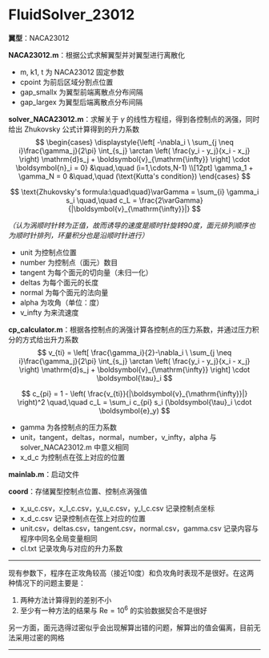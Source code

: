 # FluidSolver_23012

**翼型**：NACA23012

**NACA23012.m**：根据公式求解翼型并对翼型进行离散化

- m, k1, t 为 NACA23012 固定参数
- cpoint 为前后区域分割点位置
- gap_smallx 为翼型前端离散点分布间隔
- gap_largex 为翼型后端离散点分布间隔

**solver_NACA23012.m**：求解关于 $\gamma$ 的线性方程组，得到各控制点的涡强，同时给出 Zhukovsky 公式计算得到的升力系数
$$
\begin{cases}
\displaystyle{\left[ -\nabla_i \ \sum_{j \neq i}\frac{\gamma_j}{2\pi} \int_{s_j} \arctan \left( \frac{y_i - y_j}{x_i - x_j} \right) \mathrm{d}s_j + \boldsymbol{v}_{\mathrm{\infty}} \right] \cdot \boldsymbol{n}_i = 0} &\quad,\quad (i=1,\cdots,N-1) \\[12pt]
\gamma_1 + \gamma_N = 0 &\quad,\quad (\text{Kutta's condition})
\end{cases}
$$

$$
\text{Zhukovsky's formula:\quad\quad}\varGamma = \sum_{i} \gamma_i s_i \quad,\quad c_L = \frac{2\varGamma}{|\boldsymbol{v}_{\mathrm{\infty}}|}
$$

*（认为涡顺时针转为正值，故而诱导的速度是顺时针旋转90度，面元排列顺序也为顺时针排列，环量积分也是沿顺时针进行）*

- unit 为控制点位置
- number 为控制点（面元）数目
- tangent 为每个面元的切向量（未归一化）
- deltas 为每个面元的长度
- normal 为每个面元的法向量
- alpha 为攻角（单位：度）
- v_infty 为来流速度

**cp_calculator.m**：根据各控制点的涡强计算各控制点的压力系数，并通过压力积分的方式给出升力系数
$$
v_{ti} = \left[ \frac{\gamma_i}{2}-\nabla_i \ \sum_{j \neq i}\frac{\gamma_j}{2\pi} \int_{s_j} \arctan \left( \frac{y_i - y_j}{x_i - x_j} \right) \mathrm{d}s_j + \boldsymbol{v}_{\mathrm{\infty}} \right] \cdot \boldsymbol{\tau}_i
$$

$$
c_{pi} = 1 - \left( \frac{v_{ti}}{|\boldsymbol{v}_{\mathrm{\infty}}|} \right)^2 \quad,\quad c_L = \sum_i c_{pi} s_i (\boldsymbol{\tau}_i \cdot \boldsymbol{e}_y)
$$

- gamma 为各控制点的压力系数
- unit，tangent，deltas，normal，number，v_infty，alpha 与 solver_NACA23012.m 中意义相同
- x_d_c 为控制点在弦上对应的位置

**mainlab.m**：启动文件

**coord**：存储翼型控制点位置、控制点涡强值

- x_u_c.csv，x_l_c.csv，y_u_c.csv，y_l_c.csv 记录控制点坐标
- x_d_c.csv 记录控制点在弦上对应的位置
- unit.csv，deltas.csv，tangent.csv，normal.csv，gamma.csv 记录内容与程序中同名全局变量相同
- cl.txt 记录攻角与对应的升力系数

___

现有参数下，程序在正攻角较高（接近10度）和负攻角时表现不是很好。在这两种情况下的问题主要是：

1. 两种方法计算得到的差别不小
2. 至少有一种方法的结果与 $\mathrm{Re = 10^6}$ 的实验数据契合不是很好

另一方面，面元选得过密似乎会出现解算出错的问题，解算出的值会偏离，目前无法采用过密的网格

___

